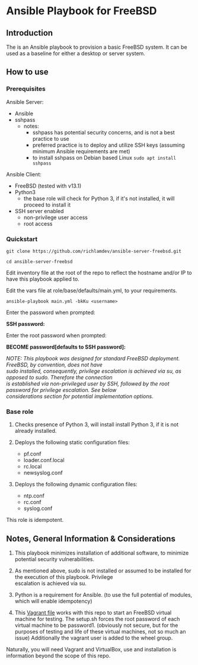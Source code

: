 # Ansible Playbook for FreeBSD

## Introduction

The is an Ansible playbook to provision a basic FreeBSD system.  It can be used as a baseline for either
a desktop or server system.


## How to use

### Prerequisites

Ansible Server:
- Ansible
- sshpass
  - notes:
    - sshpass has potential security concerns, and is not a best practice to use
    - preferred practice is to deploy and utilize SSH keys (assuming minimum Ansible requirements are met)
    - to install sshpass on Debian based Linux ```sudo apt install sshpass```

Ansible Client:
- FreeBSD (tested with v13.1)
- Python3
  - the base role will check for Python 3, if it's not installed, it will proceed to install it
- SSH server enabled
  - non-privilege user access
  - root access

### Quickstart

```git clone https://github.com/richlamdev/ansible-server-freebsd.git```

```cd ansible-server-freebsd```

Edit inventory file at the root of the repo to reflect the hostname and/or IP to have this playbook applied to.

Edit the vars file at role/base/defaults/main.yml, to your requirements.

```ansible-playbook main.yml -bkKu <username>```

Enter the <username> password when prompted:

**SSH password:**

Enter the root password when prompted:

**BECOME password[defaults to SSH password]:**

*NOTE: This playbook was designed for standard FreeBSD deployment.  FreeBSD, by convention, does not have\
sudo installed, consequently, privilege escalation is achieved via su, as opposed to sudo.  Therefore the connection\
is established via non-privileged user by SSH, followed by the root password for privilege escalation.  See below\
considerations section for potential implementation options.*


### Base role

1. Checks presence of Python 3, will install install Python 3, if it is not already installed.

2. Deploys the following static configuration files:
    * pf.conf
    * loader.conf.local
    * rc.local
    * newsyslog.conf

3. Deploys the following dynamic configuration files:
    * ntp.conf
    * rc.conf
    * syslog.conf

This role is idempotent.


## Notes, General Information & Considerations

1. This playbook minimizes installation of additional software, to minimize potential security vulnerabilities.

2. As mentioned above, sudo is not installed or assumed to be installed for the execution of this playbook.  Privilege\
escalation is achieved via su.

3. Python is a requirement for Ansible.  (to use the full potential of modules, which will enable idempotency)

4. This [Vagrant file](https://github.com/richlamdev/vagrant-files/blob/main/freebsd/Vagrantfile) works with this repo to start an FreeBSD virtual machine for testing.
The setup.sh forces the root password of each virtual machine to be password1. (obviously not secure, but for the purposes of testing and life of these virtual machines, not so much an issue)
Additionally the vagrant user is added to the wheel group.

Naturally, you will need Vagrant and VirtualBox, use and installation is information beyond the scope of this repo.
